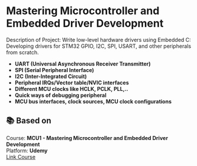 # Mastering Microcontroller and Embedded Driver Development

Description of Project: Write low-level hardware drivers using Embedded C: Developing drivers for STM32 GPIO, I2C, SPI, USART, and other peripherals from scratch.

- **UART (Universal Asynchronous Receiver Transmitter)**
- **SPI (Serial Peripheral Interface)**
- **I2C (Inter-Integrated Circuit)**
- **Peripheral IRQs/Vector table/NVIC interfaces**
- **Different MCU clocks like HCLK, PCLK, PLL,..**
- **Quick ways of debugging peripheral**
- **MCU bus interfaces, clock sources, MCU clock configurations**

## 📚 Based on
Course: **MCU1 - Mastering Microcontroller and Embedded Driver Development**  
Platform: **Udemy**  
[Link Course](https://www.udemy.com/course/mastering-microcontroller-with-peripheral-driver-development/?couponCode=ST6MT60525G3)



